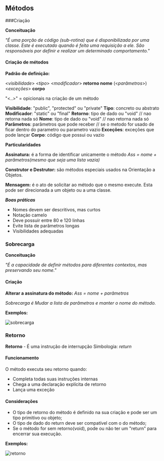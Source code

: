 ## Métodos

###Criação

**Conceituação**

*"É uma porção de código (sub-rotina) que é disponibilizada por uma classe. Este é executado quando é feita uma requisição a ele. São responsáveis por definir e realizar um determinado comportamento."*

#### Criação de métodos

**Padrão de definição:**

<*visibilidade*> <*tipo*> <*modificador*> **retorno nome** (<*parâmetros*>) <*exceções*> **corpo**

"<..>" = opicionais na criação de um método

**Visibilidade**: "public", "protected" ou "private" 
**Tipo**: concreto ou abstrato
**Modificador**: "static" ou "final"
**Retorno**: tipo de dado ou "void" // nao retorna nada só 
**Nome**: tipo de dado ou "void" // nao retorna nada só 
**Parâmetros**: parâmetros que pode receber // se o metodo for usado de ficar dentro do parametro ou parametro vazio
**Exceções**: exceções que pode lançar
**Corpo**: código que possui ou vazio


**Particularidades**

**Assinatura:** é a forma de identificar unicamente o método
 *Ass = nome + parâmetros(mesmo que seja uma lista vazia)*

**Construtor e Destrutor:** são métodos especiais usados na Orientação a Objetos. 

**Mensagem:** é o ato de solicitar ao método que o mesmo execute. Esta pode ser direcionada a um objeto ou a uma classe.

***Boas práticas***

- Nomes devem ser descritivos, mas curtos
- Notação camelo
- Deve possuir entre 80 e 120 linhas 
- Evite lista de parâmetros longas
- Visibilidades adequadas


### Sobrecarga

**Conceituação**

*"É a capacidade de definir métodos para diferentes contextos, mas preservando seu nome."*

#### Criação

**Alterar a assinatura do método:**
 *Ass = nome + parâmetros*

*Sobrecarga é Mudar a lista de parâmetros e manter o nome do método.*

**Exemplos:**

![sobrecarga](https://media.discordapp.net/attachments/836712599180935248/999129147018317854/unknown.png)


### Retorno

**Retorno** - É uma instrução de interrupção
Simbologia: *return*


#### Funcionamento

O método executa seu retorno quando:
- Completa todas suas instruções internas
- Chega a uma declaração explícita de retorno
- Lança uma exceção

#### Considerações

- O tipo de retorno do método é definido na sua criação e pode ser um tipo primitivo ou objeto;
- O tipo de dado do return deve ser compatível com o do método;
- Se o método for sem retorno(void), pode ou não ter um "return" para encerrar sua execução.

**Exemplos:**

![retorno](https://media.discordapp.net/attachments/836712599180935248/999133472679530526/unknown.png)


